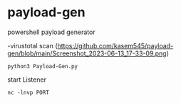 # payload-gen
 powershell payload generator 
 
 -virustotal scan 
 (https://github.com/kasem545/payload-gen/blob/main/Screenshot_2023-06-13_17-33-09.png)


 ```
 python3 Payload-Gen.py
 ```

start Listener 
 ```
 nc -lnvp PORT
 ```
